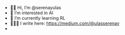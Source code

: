 - 👋🏻 Hi, I’m @serenayulas
- 👀 I’m interested in AI
- 🌱 I’m currently learning RL
- 👩🏽‍💻 I write here: https://medium.com/@ulasserenay
- 
<!---
serenayulas/serenayulas is a ✨ special ✨ repository because its `README.md` (this file) appears on your GitHub profile.
You can click the Preview link to take a look at your changes.
--->
